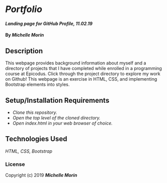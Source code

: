 # _Portfolio_

#### _Landing page for GitHub Profile, 11.02.19_

#### By _**Michelle Morin**_

## Description

This webpage provides background information about myself and a directory of projects that I have completed while enrolled in a programming course at Epicodus. Click through the project directory to explore my work on Github! This webpage is an exercise in HTML, CSS, and implementing Bootstrap elements into styles.

## Setup/Installation Requirements

* _Clone this repository._
* _Open the top level of the cloned directory._
* _Open index.html in your web browser of choice._

## Technologies Used

_HTML, CSS, Bootstrap_

### License

Copyright (c) 2019 **_Michelle Morin_**
